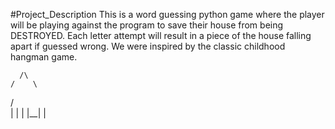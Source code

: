 #Project_Description 
This is a word guessing python game where the player will be playing against the program to save their house from being DESTROYED. Each letter attempt will result in a piece of the house falling apart if guessed wrong. We were inspired by the classic childhood hangman game. 

      /\
    /    \
  /        \
  |        | 
  |  |__|  |
  
